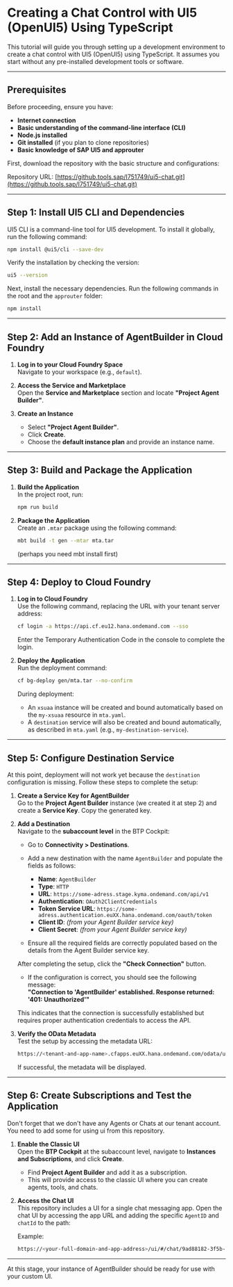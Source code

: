# Creating a Chat Control with UI5 (OpenUI5) Using TypeScript

This tutorial will guide you through setting up a development environment to create a chat control with UI5 (OpenUI5) using TypeScript. It assumes you start without any pre-installed development tools or software.

---

## Prerequisites

Before proceeding, ensure you have:

- **Internet connection**
- **Basic understanding of the command-line interface (CLI)**
- **Node.js installed**
- **Git installed** (if you plan to clone repositories)
- **Basic knowledge of SAP UI5 and approuter**

First, download the repository with the basic structure and configurations:

Repository URL: [https://github.tools.sap/I751749/ui5-chat.git](https://github.tools.sap/I751749/ui5-chat.git)

---

## Step 1: Install UI5 CLI and Dependencies

UI5 CLI is a command-line tool for UI5 development. To install it globally, run the following command:

```bash
npm install @ui5/cli --save-dev
```

Verify the installation by checking the version:

```bash
ui5 --version
```

Next, install the necessary dependencies. Run the following commands in the root and the `approuter` folder:

```bash
npm install
```

---

## Step 2: Add an Instance of AgentBuilder in Cloud Foundry

1. **Log in to your Cloud Foundry Space**  
   Navigate to your workspace (e.g., `default`).

2. **Access the Service and Marketplace**  
   Open the **Service and Marketplace** section and locate **"Project Agent Builder"**.

3. **Create an Instance**  
   - Select **"Project Agent Builder"**.  
   - Click **Create**.  
   - Choose the **default instance plan** and provide an instance name.

---

## Step 3: Build and Package the Application

1. **Build the Application**  
   In the project root, run:

   ```bash
   npm run build
   ```

2. **Package the Application**  
   Create an `.mtar` package using the following command:

   ```bash
   mbt build -t gen --mtar mta.tar
   ```
   (perhaps you need mbt install first)
---

## Step 4: Deploy to Cloud Foundry

1. **Log in to Cloud Foundry**  
   Use the following command, replacing the URL with your tenant server address:

   ```bash
   cf login -a https://api.cf.eu12.hana.ondemand.com --sso
   ```

   Enter the Temporary Authentication Code in the console to complete the login.

2. **Deploy the Application**  
   Run the deployment command:

   ```bash
   cf bg-deploy gen/mta.tar --no-confirm
   ```

   During deployment:
   - An `xsuaa` instance will be created and bound automatically based on the `my-xsuaa` resource in `mta.yaml`.
   - A `destination` service will also be created and bound automatically, as described in `mta.yaml` (e.g., `my-destination-service`).

---

## Step 5: Configure Destination Service

At this point, deployment will not work yet because the `destination` configuration is missing. Follow these steps to complete the setup:

1. **Create a Service Key for AgentBuilder**  
   Go to the **Project Agent Builder** instance (we created it at step 2) and create a **Service Key**. Copy the generated key.

2. **Add a Destination**  
   Navigate to the **subaccount level** in the BTP Cockpit:  
   - Go to **Connectivity > Destinations**.  
   - Add a new destination with the name `AgentBuilder` and populate the fields as follows:

     - **Name**: `AgentBuilder`
     - **Type**: `HTTP`
     - **URL**: `https://some-adress.stage.kyma.ondemand.com/api/v1`
     - **Authentication**: `OAuth2ClientCredentials`
     - **Token Service URL**: `https://some-adress.authentication.euXX.hana.ondemand.com/oauth/token`
     - **Client ID**: *(from your Agent Builder service key)*
     - **Client Secret**: *(from your Agent Builder service key)*

   - Ensure all the required fields are correctly populated based on the details from the Agent Builder service key.

   After completing the setup, click the **"Check Connection"** button.

   - If the configuration is correct, you should see the following message:  
     **"Connection to 'AgentBuilder' established. Response returned: '401: Unauthorized'"**

   This indicates that the connection is successfully established but requires proper authentication credentials to access the API.

3. **Verify the OData Metadata**  
   Test the setup by accessing the metadata URL:

   ```bash
   https://<tenant-and-app-name>.cfapps.euXX.hana.ondemand.com/odata/unified-ai-service/$metadata
   ```

   If successful, the metadata will be displayed.

---

## Step 6: Create Subscriptions and Test the Application

Don't forget that we don't have any Agents or Chats at our tenant account. You need to add some for using ui from this repository.

1. **Enable the Classic UI**  
   Open the **BTP Cockpit** at the subaccount level, navigate to **Instances and Subscriptions**, and click **Create**.  
   - Find **Project Agent Builder** and add it as a subscription.  
   - This will provide access to the classic UI where you can create agents, tools, and chats.

2. **Access the Chat UI**  
   This repository includes a UI for a single chat messaging app. Open the chat UI by accessing the app URL and adding the specific `AgentID` and `chatId` to the path:

   Example:

   ```bash
   https://<your-full-domain-and-app-address>/ui/#/chat/9ad88182-3f5b-4755-acdf-a17bd3762b10/1d67ba26-c0ab-45b0-bf0b-eb5927cd2354
   ```

---

At this stage, your instance of AgentBuilder should be ready for use with your custom UI.
